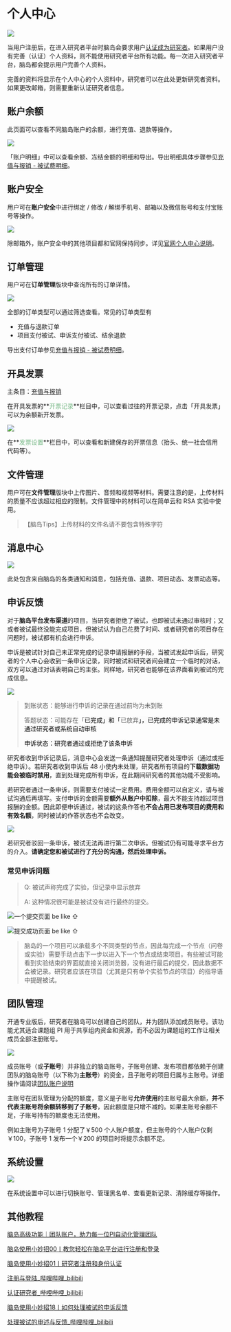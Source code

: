 # 个人中心 <!-- {docsify-ignore-all} -->
![](../images/2024/1710317189453-281861ab-8dd7-495c-8921-11767dd5dba5.png)

当用户注册后，在进入研究者平台时脑岛会要求用户[认证成为研究者](/2-researcher-manual/0-must-read.md)。如果用户没有完善（认证）个人资料，则不能使用研究者平台所有功能。每一次进入研究者平台，脑岛都会提示用户完善个人资料。



完善的资料将显示在个人中心的个人资料中，研究者可以在此处更新研究者资料。如果更改邮箱，则需要重新认证研究者信息。

## 账户余额


此页面可以查看不同脑岛账户的余额，进行充值、退款等操作。

![](../images/2024/1710321465088-97009e51-974a-4516-b372-8ce19a047dbc.png)

「账户明细」中可以查看余额、冻结金额的明细和导出。导出明细具体步骤参见[充值与报销 - 被试费明细](/2-researcher-manual/4-1-recharge.md#被试费明细)。

## 账户安全


用户可在**账户安全**中进行绑定 / 修改 / 解绑手机号、邮箱以及微信账号和支付宝账号等操作。

![](../images/2024/1710318424991-c56d5042-76e6-44d1-88b8-a89c5fab2579.png)

除邮箱外，账户安全中的其他项目都和官网保持同步。详见[官网个人中心说明](/2-researcher-manual/4-personal.md)。

## 订单管理


用户可在**订单管理**版块中查询所有的订单详情。

![](../images/2024/1710320008787-8c9d1770-9401-46d4-a519-9904c15cdb14.png)

全部的订单类型可以通过筛选查看。常见的订单类型有



+ 充值与退款订单
+ 项目支付被试、申诉支付被试、结余退款



导出支付订单参见[充值与报销 - 被试费明细](/2-researcher-manual/4-1-recharge.md#被试费明细)。

## 开具发票
主条目：[充值与报销](/2-researcher-manual/4-1-recharge.md#报销事宜)

在开具发票的**<font style="color:rgb(118, 183, 133);">开票记录</font>**栏目中，可以查看过往的开票记录，点击「开具发票」可以为余额新开发票。

![](../images/2024/1710332232818-66fa2b6c-50bc-45e0-ad93-85e05b724e90.png)

在**<font style="color:rgb(118, 183, 133);">发票设置</font>**栏目中，可以查看和新建保存的开票信息（抬头、统一社会信用代码等）。

**<font style="color:rgb(118, 183, 133);"></font>**

## 文件管理


用户可在**文件管理**版块中上传图片、音频和视频等材料。需要注意的是，上传材料的质量不应该超过相应的限制。文件管理中的材料可以在简单云和 RSA 实验中使用。

> 【脑岛Tips】上传材料的文件名请不要包含特殊字符
>

## 消息中心
![](../images/2024/1710320607320-fd36319b-d6f5-4725-b245-346a1f615d45.png)

此处包含来自脑岛的各类通知和消息，包括充值、退款、项目动态、发票动态等。

## 申诉反馈


对于**脑岛平台发布渠道**的项目，当研究者拒绝了被试，也即被试未通过审核时；又或者被试最终没能完成项目，但被试认为自己花费了时间、或者研究者的项目存在问题时，被试都有机会进行申诉。



申诉是被试针对自己未正常完成的记录申请报酬的手段，当被试发起申诉后，研究者的个人中心会收到一条申诉记录，同时被试和研究者间会建立一个临时的对话，双方可以通过对话表明自己的主张。同样地，研究者也能够在该界面看到被试的完成信息。

![](../images/2024/1710340725807-cf6a8c65-ae94-4106-a8ea-41c2190aedbd.png)

> 到账状态：能够进行申诉的记录在通过前均为未到账
>
> 答题状态：可能存在「<font style="color:rgb(0, 0, 0);background-color:rgb(251, 251, 251);">已完成」和「</font>已放弃<font style="color:rgb(0, 0, 0);background-color:rgb(251, 251, 251);">」，已完成的申诉记录通常是未通过研究者或系统自动审核</font>
>
> <font style="color:rgb(0, 0, 0);background-color:rgb(251, 251, 251);">申诉状态：研究者通过或拒绝了该条申诉</font>
>

研究者收到申诉记录后，消息中心会发送一条通知提醒研究者处理申诉（通过或拒绝申诉）。若研究者收到申诉后 48 小使内未处理，研究者所有项目的**下载数据功能会被临时禁用**，直到处理完成所有申诉，在此期间研究者的其他功能不受影响。



若研究者通过一条申诉，则需要支付被试一定费用。费用金额可以自定义，请与被试沟通后再填写。支付申诉的金额需要**额外从账户中扣除**，最大不能支持超过项目报酬的金额。因此即便申诉通过，被试的这条作答也**不会占用已发布项目的费用和有效名额**，同时被试的作答状态也不会改变。

![](../images/2022/1657005544810-b7b8cba3-427f-4351-8436-c6303aa9dc91.png)

<font style="color:rgb(38, 38, 38);">若研究者驳回一条申诉</font>，被试无法再进行第二次申诉。但被试仍有可能寻求平台方的介入。**请确定您和被试进行了充分的沟通，然后处理申诉。**



### 常见申诉问题
> Q: 被试声称完成了实验，但记录中显示放弃
>
> A: 这种情况很可能是被试没有进行最终的提交。
>

![一个提交页面 be like ⇧](../images/2022/1649400679266-90e2e6f2-194f-4f5a-8a0a-dee48c86d3f3.png)

![提交成功页面 be like ⇧](../images/2022/1650696041714-dcabd4a6-f634-4f1f-aeb6-332500a741a1.png)

> 脑岛的一个项目可以承载多个不同类型的节点，因此每完成一个节点（问卷或实验）需要手动点击下一步以进入下一个节点或结束项目。有些被试可能看到实验结束的界面就直接关闭浏览器，没有进行最后的提交，因此数据不会被记录。研究者应该在项目（尤其是只有单个实验节点的项目）的指导语中提醒被试。
>



## 团队管理


开通专业版后，研究者在脑岛可以创建自己的团队，并为团队添加成员账号。该功能尤其适合课题组 PI 用于共享组内资金和资源，而不必因为课题组的工作让相关成员全部注册账号。

![](../images/2024/1710342588443-d26388ed-85c7-4287-88a4-86cc12c5e4cc.png)

成员账号（或**子账号**）并非独立的脑岛账号，子账号创建、发布项目都依赖于创建团队的脑岛账号（以下称为**主账号**）的资金，且子账号的项目归属与主账号。详细操作请阅读[团队账户说明](https://mp.weixin.qq.com/s/iFmvvV8XkzSLMi-xdRozzA)

主账号在团队管理为分配的额度，意义是子账号**允许使用**的主账号最大余额，**并不代表主账号将余额转移到了子账号**，因此额度是只增不减的。如果主账号余额不足，子账号持有的额度也无法使用。



例如主账号为子账号 1 分配了￥500 个人账户额度，但主账号的个人账户仅剩￥100，子账号 1 发布一个￥200 的项目时将提示余额不足。


## 系统设置


![](../images/2024/1710343497086-9848ef8a-3a7d-42c4-8025-5afa41dfe974.png)

在系统设置中可以进行切换账号、管理黑名单、查看更新记录、清除缓存等操作。

## 其他教程
[脑岛高级功能｜团队账户，助力每一位PI自动化管理团队](https://mp.weixin.qq.com/s/iFmvvV8XkzSLMi-xdRozzA)

[脑岛使用小妙招00丨教您轻松在脑岛平台进行注册和登录](https://mp.weixin.qq.com/s/T7LJTd0KACTTLsAzL-RgVA)

[脑岛使用小妙招01丨研究者注册和身份认证](https://mp.weixin.qq.com/s/x6sXPDgMt4ieZH5OfScFhQ)

[注册与登陆_哔哩哔哩_bilibili](https://www.bilibili.com/video/BV1g14y147ZT?p=1)

[认证研究者_哔哩哔哩_bilibili](https://www.bilibili.com/video/BV1g14y147ZT?p=2)

[脑岛使用小妙招18丨如何处理被试的申诉反馈](https://mp.weixin.qq.com/s/Tws0kAd9YOtEPj3SDzPCpQ)

[处理被试的申述与反馈_哔哩哔哩_bilibili](https://www.bilibili.com/video/BV1g14y147ZT?p=18)


